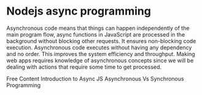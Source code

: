 # Nodejs async programming

Asynchronous code means that things can happen independently of the main program flow, async functions in JavaScript are processed in the background without blocking other requests. It ensures non-blocking code execution. Asynchronous code executes without having any dependency and no order. This improves the system efficiency and throughput. Making web apps requires knowledge of asynchronous concepts since we will be dealing with actions that require some time to get processed.

<ResourceGroupTitle>Free Content</ResourceGroupTitle>
<BadgeLink badgeText='Read' colorScheme="blue" href='https://developer.mozilla.org/en-US/docs/Learn/JavaScript/Asynchronous/Introducing/'>Introduction to Async JS</BadgeLink>
<BadgeLink badgeText='Watch' href='https://www.youtube.com/watch?v=Kpn2ajSa92c'>Asynchronous Vs Synchronous Programming</BadgeLink>

